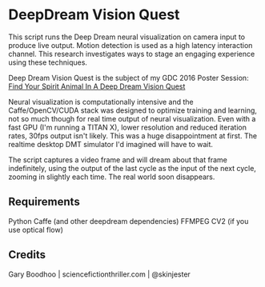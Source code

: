 # DeepDream Vision Quest

This script runs the Deep Dream neural visualization on camera input to produce live output. Motion detection is used as a high latency interaction channel. This research investigates ways to stage an engaging experience using these techniques.

Deep Dream Vision Quest is the subject of my GDC 2016 Poster Session: [Find Your Spirit Animal In A Deep Dream Vision Quest](http://schedule.gdconf.com/session/find-your-spirit-animal-in-a-deep-dream-vision-quest)

Neural visualization is computationally intensive and the Caffe/OpenCV/CUDA stack was designed to optimize training and learning, not so much though for real time output of neural visualization. Even with a fast GPU (I'm running a TITAN X), lower resolution and reduced iteration rates, 30fps output isn't likely. This was a huge disappointment at first. The realtime desktop DMT simulator I'd imagined will have to wait.


The script captures a video frame and will dream about that frame indefinitely, using the output of the last cycle as the input of the next cycle, zooming in slightly each time. The real world soon disappears.

Requirements
-------------
Python
Caffe (and other deepdream dependencies)
FFMPEG
CV2 (if you use optical flow)

Credits
-------------
Gary Boodhoo | sciencefictionthriller.com | @skinjester




